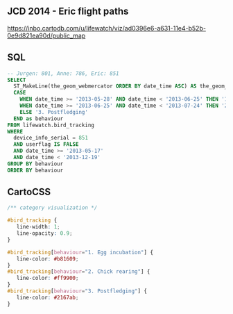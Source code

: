 ## JCD 2014 - Eric flight paths

<https://inbo.cartodb.com/u/lifewatch/viz/ad0396e6-a631-11e4-b52b-0e9d821ea90d/public_map>

## SQL

```SQL
-- Jurgen: 801, Anne: 786, Eric: 851
SELECT
  ST_MakeLine(the_geom_webmercator ORDER BY date_time ASC) AS the_geom_webmercator, 
  CASE 
    WHEN date_time >= '2013-05-28' AND date_time < '2013-06-25' THEN '1. Egg incubation'
    WHEN date_time >= '2013-06-25' AND date_time < '2013-07-24' THEN '2. Chick rearing'
    ELSE '3. Postfledging'
  END as behaviour
FROM lifewatch.bird_tracking
WHERE
  device_info_serial = 851
  AND userflag IS FALSE
  AND date_time >= '2013-05-17'
  AND date_time < '2013-12-19'
GROUP BY behaviour 
ORDER BY behaviour
```

## CartoCSS

```CSS
/** category visualization */

#bird_tracking {
   line-width: 1;
   line-opacity: 0.9;
}

#bird_tracking[behaviour="1. Egg incubation"] {
   line-color: #b81609;
}
#bird_tracking[behaviour="2. Chick rearing"] {
   line-color: #ff9900;
}
#bird_tracking[behaviour="3. Postfledging"] {
   line-color: #2167ab;
}
```
